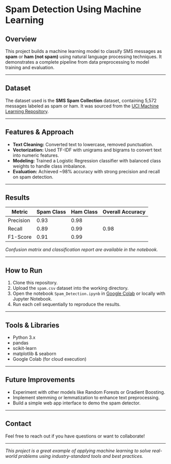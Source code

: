 # Spam Detection Using Machine Learning

## Overview
This project builds a machine learning model to classify SMS messages as **spam** or **ham (not spam)** using natural language processing techniques. It demonstrates a complete pipeline from data preprocessing to model training and evaluation.

---

## Dataset
The dataset used is the **SMS Spam Collection** dataset, containing 5,572 messages labeled as spam or ham. It was sourced from the [UCI Machine Learning Repository](https://archive.ics.uci.edu/ml/datasets/SMS+Spam+Collection).

---

## Features & Approach
- **Text Cleaning:** Converted text to lowercase, removed punctuation.
- **Vectorization:** Used TF-IDF with unigrams and bigrams to convert text into numeric features.
- **Modeling:** Trained a Logistic Regression classifier with balanced class weights to handle class imbalance.
- **Evaluation:** Achieved ~98% accuracy with strong precision and recall on spam detection.

---

## Results

| Metric    | Spam Class | Ham Class | Overall Accuracy |
|-----------|------------|-----------|------------------|
| Precision | 0.93       | 0.98      |                  |
| Recall    | 0.89       | 0.99      | 0.98             |
| F1-Score  | 0.91       | 0.99      |                  |

*Confusion matrix and classification report are available in the notebook.*

---

## How to Run
1. Clone this repository.
2. Upload the `spam.csv` dataset into the working directory.
3. Open the notebook `Spam_Detection.ipynb` in [Google Colab](https://colab.research.google.com) or locally with Jupyter Notebook.
4. Run each cell sequentially to reproduce the results.

---

## Tools & Libraries
- Python 3.x
- pandas
- scikit-learn
- matplotlib & seaborn
- Google Colab (for cloud execution)

---

## Future Improvements
- Experiment with other models like Random Forests or Gradient Boosting.
- Implement stemming or lemmatization to enhance text preprocessing.
- Build a simple web app interface to demo the spam detector.

---

## Contact
Feel free to reach out if you have questions or want to collaborate!

---

*This project is a great example of applying machine learning to solve real-world problems using industry-standard tools and best practices.*

